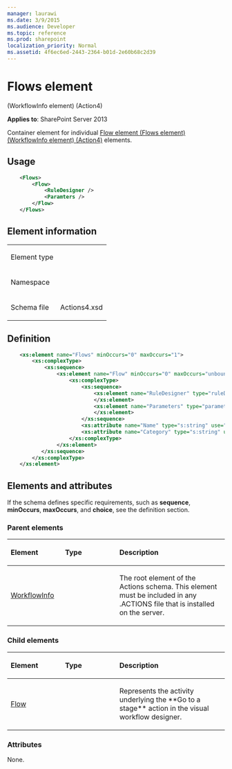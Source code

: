 ```yaml
---
manager: laurawi
ms.date: 3/9/2015
ms.audience: Developer
ms.topic: reference
ms.prod: sharepoint
localization_priority: Normal
ms.assetid: 4f6ec6ed-2443-2364-b01d-2e60b68c2d39
---
```


# Flows element 

(WorkflowInfo element) (Action4)

**Applies to**: SharePoint Server 2013

Container element for individual [Flow element (Flows element) (WorkflowInfo element) (Action4)](flow-element-flows-elementworkflowinfo-elementaction4.md) elements.

## Usage

```XML
    <Flows>
        <Flow>
            <RuleDesigner />
            <Paramters />
        </Flow>
    </Flows>
```

## Element information

<table>
<colgroup>
<col width="50%" />
<col width="50%" />
</colgroup>
<tbody>
<tr class="odd">
<td align="left"><p><span class="label">Element type</span></p></td>
<td align="left"><p></p></td>
</tr>
<tr class="even">
<td align="left"><p><span class="label">Namespace</span></p></td>
<td align="left"><p></p></td>
</tr>
<tr class="odd">
<td align="left"><p><span class="label">Schema file</span></p></td>
<td align="left"><p>Actions4.xsd</p></td>
</tr>
</tbody>
</table>

## Definition

```XML
    <xs:element name="Flows" minOccurs="0" maxOccurs="1">
        <xs:complexType>
            <xs:sequence>
                <xs:element name="Flow" minOccurs="0" maxOccurs="unbounded">
                    <xs:complexType>
                        <xs:sequence>
                            <xs:element name="RuleDesigner" type="ruleDesignerType" minOccurs="1" maxOccurs="1">
                            </xs:element>  
                            <xs:element name="Parameters" type="parametersType" minOccurs="1"     maxOccurs="1">
                            </xs:element>  
                        </xs:sequence>
                        <xs:attribute name="Name" type="s:string" use="required" />
                        <xs:attribute name="Category" type="s:string" use="required" />
                    </xs:complexType>
                </xs:element>  
           </xs:sequence>
        </xs:complexType>
    </xs:element>  
```

## Elements and attributes

If the schema defines specific requirements, such as **sequence**, **minOccurs**, **maxOccurs**, and **choice**, see the definition section.

### Parent elements

<table>
<colgroup>
<col width="25%" />
<col width="25%" />
<col width="50%" />
</colgroup>
<thead>
<tr class="header">
<th align="left"><p>Element</p></th>
<th align="left"><p>Type</p></th>
<th align="left"><p>Description</p></th>
</tr>
</thead>
<tbody>
<tr class="odd">
<td align="left"><p><a href="workflowinfo-element-action4.md">WorkflowInfo</a></p></td>
<td align="left"><p></p></td>
<td align="left"><p>The root element of the Actions schema. This element must be included in any .ACTIONS file that is installed on the server.</p></td>
</tr>
</tbody>
</table>

### Child elements

<table>
<colgroup>
<col width="25%" />
<col width="25%" />
<col width="50%" />
</colgroup>
<thead>
<tr class="header">
<th align="left"><p>Element</p></th>
<th align="left"><p>Type</p></th>
<th align="left"><p>Description</p></th>
</tr>
</thead>
<tbody>
<tr class="odd">
<td align="left"><p><a href="flow-element-flows-elementworkflowinfo-elementaction4.md">Flow</a></p></td>
<td align="left"><p></p></td>
<td align="left"><p>Represents the activity underlying the **Go to a stage** action in the visual workflow designer.</p></td>
</tr>
</tbody>
</table>

### Attributes

None.








